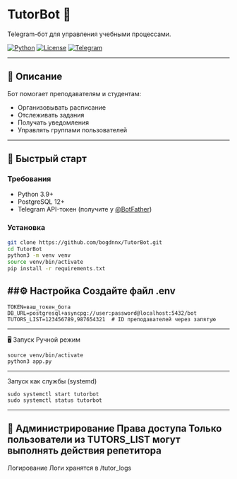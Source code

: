 # TutorBot 🤖

Telegram-бот для управления учебными процессами.

[![Python](https://img.shields.io/badge/Python-3.9+-blue.svg)](https://python.org)
[![License](https://img.shields.io/badge/License-MIT-green.svg)](LICENSE)
[![Telegram](https://img.shields.io/badge/Telegram-@TutorBot-blue.svg)](https://t.me/your_bot_link)

---

## 📜 Описание
Бот помогает преподавателям и студентам:
- Организовывать расписание
- Отслеживать задания
- Получать уведомления
- Управлять группами пользователей

---

## 🚀 Быстрый старт

### Требования
- Python 3.9+
- PostgreSQL 12+
- Telegram API-токен (получите у [@BotFather](https://t.me/BotFather))

### Установка
```bash
git clone https://github.com/bogdnnx/TutorBot.git
cd TutorBot
python3 -m venv venv
source venv/bin/activate
pip install -r requirements.txt
```

##⚙️ Настройка
Создайте файл .env
---
```
TOKEN=ваш_токен_бота
DB_URL=postgresql+asyncpg://user:password@localhost:5432/bot
TUTORS_LIST=123456789,987654321  # ID преподавателей через запятую
```
---
🖥️ Запуск
Ручной режим
```
source venv/bin/activate
python3 app.py
```
---
Запуск как службы (systemd)
```
sudo systemctl start tutorbot
sudo systemctl status tutorbot
```

---

🔧 Администрирование
Права доступа
Только пользователи из TUTORS_LIST могут выполнять действия репетитора
---
Логирование
Логи хранятся в /tutor_logs
